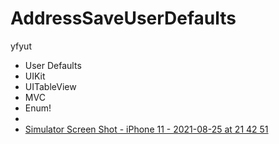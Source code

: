 # AddressSaveUserDefaults

yfyut


- User Defaults
- UIKit
- UITableView
- MVC
- Enum!
- 
- [Simulator Screen Shot - iPhone 11 - 2021-08-25 at 21 42 51](https://user-images.githubusercontent.com/81886542/130849964-5d9fcf16-cb90-44b9-b3f2-6364521229fa.png)

